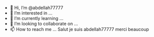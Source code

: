 - 👋 Hi, I’m @abdellah77777
- 👀 I’m interested in ...
- 🌱 I’m currently learning ...
- 💞️ I’m looking to collaborate on ...
- 📫 How to reach me ...
Salut je suis abdellah77777 merci beaucoup
